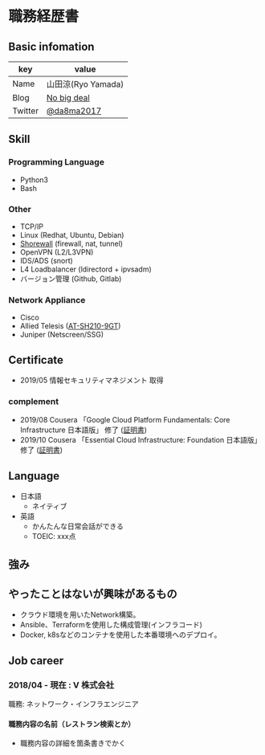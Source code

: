 # 職務経歴書

## Basic infomation

|key|value|
|---|-----|
|Name| 山田涼(Ryo Yamada) |
|Blog|[No big deal](https://ryo8md-ls.hatenablog.com/)|
|Twitter|[@da8ma2017](https://twitter.com/da8ma2017)|


## Skill
### Programming Language
- Python3
- Bash

<!---
### Framework

- Ruby on Rails
- Laravel
- Spring Boot
- などなど
-->

### Other

<!--
- 言語やフレームワークに限らないスキル。開発手法やプロセス、ツールなど
-->

- TCP/IP
- Linux (Redhat, Ubuntu, Debian)
- [Shorewall](http://shorewall.org/) (firewall, nat, tunnel)
- OpenVPN (L2/L3VPN)
- IDS/ADS (snort)
- L4 Loadbalancer (ldirectord + ipvsadm)
- バージョン管理 (Github, Gitlab)

### Network Appliance

- Cisco
- Allied Telesis ([AT-SH210-9GT](https://www.allied-telesis.co.jp/products/list/switch/sh210/catalog.html))
- Juniper (Netscreen/SSG)

## Certificate

- 2019/05 情報セキュリティマネジメント 取得

### complement

- 2019/08 Cousera 「Google Cloud Platform Fundamentals: Core Infrastructure 日本語版」 修了 ([証明書](https://www.coursera.org/account/accomplishments/verify/F9PQFFKYBPHJ))
- 2019/10 Cousera 「Essential Cloud Infrastructure: Foundation 日本語版」 修了 ([証明書](https://www.coursera.org/account/accomplishments/verify/M3WSKG9YR3K9))

## Language

- 日本語
  - ネイティブ
- 英語
  - かんたんな日常会話ができる
  - TOEIC: xxx点

## 強み

## やったことはないが興味があるもの

- クラウド環境を用いたNetwork構築。
- Ansible、Terraformを使用した構成管理(インフラコード)
- Docker, k8sなどのコンテナを使用した本番環境へのデプロイ。

## Job career

### 2018/04 - 現在 : V 株式会社

職務: ネットワーク・インフラエンジニア

#### 職務内容の名前（レストラン検索とか）

- 職務内容の詳細を箇条書きでかく

<!---
## 課外活動

### 社外プロジェクト
* [運営に携わっているコミュニティ](そのコミュニティのconnpassやカンファレンスページのリンクとか)
* [副業で携わっているサービス](そのサービスのランディングページのリンクとか)

### 過去の登壇資料
* [Speaker Deck](Speaker Deckの自分の資料のページとか)

### 受賞歴
* [イベント名と受賞した賞](イベントのランディングページのリンクや、結果がわかる記事など)

### 執筆歴
* [書籍の名前](Amazonのリンクとか)
* [Qiita](Qiitaの自分のプロフィールのリンクとか)
* [ネットメディアの記事](記事のリンクとか)
* [SoftwareDesignやWEB+DBのこの月の特集](その月のアーカイブのリンクとか)
* [技術系同人誌](boothのリンクとか自分のサイトの紹介リンクとか)
-->